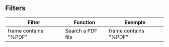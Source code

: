## Filters

| **Filter**            | **Function**      | **Exemple**           |
| --------------------- | ----------------- | --------------------- |
| frame contains "%PDF" | Search a PDF file | frame contains "%PDF" |

